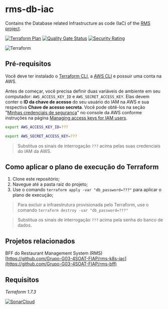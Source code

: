 # rms-db-iac
Contains the Database related Infrastructure as code (IaC) of the [RMS project](https://github.com/Grupo-G03-4SOAT-FIAP/rms-bff).

[![Terraform Plan](https://github.com/Grupo-G03-4SOAT-FIAP/rms-db-iac/actions/workflows/terraform-plan.yml/badge.svg)](https://github.com/Grupo-G03-4SOAT-FIAP/rms-db-iac/actions/workflows/terraform-plan.yml)
[![Quality Gate Status](https://sonarcloud.io/api/project_badges/measure?project=Grupo-G03-4SOAT-FIAP_rms-db-iac&metric=alert_status)](https://sonarcloud.io/summary/new_code?id=Grupo-G03-4SOAT-FIAP_rms-db-iac)
[![Security Rating](https://sonarcloud.io/api/project_badges/measure?project=Grupo-G03-4SOAT-FIAP_rms-db-iac&metric=security_rating)](https://sonarcloud.io/summary/new_code?id=Grupo-G03-4SOAT-FIAP_rms-db-iac)

![Terraform](https://img.shields.io/badge/terraform-%235835CC.svg?style=for-the-badge&logo=terraform&logoColor=white)

## Pré-requisitos

Você deve ter instalado o [Terraform CLI](https://developer.hashicorp.com/terraform/tutorials/aws-get-started/install-cli), a [AWS CLI](https://docs.aws.amazon.com/cli/latest/userguide/getting-started-install.html) e possuir uma conta na AWS.

Antes de começar, você precisa definir duas variáveis de ambiente em seu computador: `AWS_ACCESS_KEY_ID` e `AWS_SECRET_ACCESS_KEY`. Elas devem conter o **ID da chave de acesso** do seu usuário do IAM na AWS e sua respectiva **Chave de acesso secreta**. Você pode obtê-los na seção "[Minhas credenciais de segurança](https://us-east-1.console.aws.amazon.com/iam/home#/security_credentials)" no console da AWS conforme instruções na página [Managing access keys for IAM users](https://docs.aws.amazon.com/IAM/latest/UserGuide/id_credentials_access-keys.html#Using_CreateAccessKey).

```bash
export AWS_ACCESS_KEY_ID=???
```

```bash
export AWS_SECRET_ACCESS_KEY=???
```

> Substitua os sinais de interrogação `???` acima pelas suas credenciais do IAM da AWS.

## Como aplicar o plano de execução do Terraform

1. Clone este repositório;
2. Navegue até a pasta raiz do projeto;
3. Use o comando `terraform apply -var "db_password=???"` para aplicar o plano de execução;

> Para excluir a infraestrutura provisionada pelo Terraform, use o comando `terraform destroy -var "db_password=???"`

> Substitua os sinais de interrogação `???` acima pela senha do banco de dados.

## Projetos relacionados

BFF do Restaurant Management System (RMS)\
[https://github.com/Grupo-G03-4SOAT-FIAP/rms-k8s-iac](https://github.com/Grupo-G03-4SOAT-FIAP/rms-bff)

## Requisitos

*Terraform 1.7.3*

[![SonarCloud](https://sonarcloud.io/images/project_badges/sonarcloud-white.svg)](https://sonarcloud.io/summary/new_code?id=Grupo-G03-4SOAT-FIAP_rms-db-iac)
